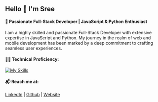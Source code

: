 ## Hello 👋 I'm Sree

#### 🚀 Passionate Full-Stack Developer | JavaScript & Python Enthusiast
I am a highly skilled and passionate Full-Stack Developer with extensive expertise in JavaScript and Python. My journey in the realm of web and mobile development has been marked by a deep commitment to crafting seamless user experiences.

#### 👨‍💻 Technical Proficiency:
[![My Skills](https://skillicons.dev/icons?i=python,js,ts,react,angular,nodejs,docker)](https://skillicons.dev)

#### 📬 Reach me at:
[LinkedIn](https://www.linkedin.com/in/ppsree01/) | [Github](https://github.com/ppsree01) | [Website](http://sreelakshmi.net)

<!--
**ppsree01/ppsree01** is a ✨ _special_ ✨ repository because its `README.md` (this file) appears on your GitHub profile.

Here are some ideas to get you started:

- 🔭 I’m currently working on ...
- 🌱 I’m currently learning ...
- 👯 I’m looking to collaborate on ...
- 🤔 I’m looking for help with ...
- 💬 Ask me about ...
- 📫 How to reach me: ...
- 😄 Pronouns: ...
- ⚡ Fun fact: ...
-->
